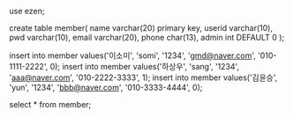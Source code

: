 use ezen;

create table member(
	name varchar(20) primary key,
	userid varchar(10),
	pwd varchar(10),
	email varchar(20),
	phone char(13),
	admin int DEFAULT 0 
 );

insert into member values('이소미', 'somi', '1234', 'gmd@naver.com', '010-1111-2222', 0);
insert into member values('하상우', 'sang', '1234', 'aaa@naver.com', '010-2222-3333', 1); 
insert into member values('김윤승', 'yun', '1234', 'bbb@naver.com', '010-3333-4444', 0);

select * from member;